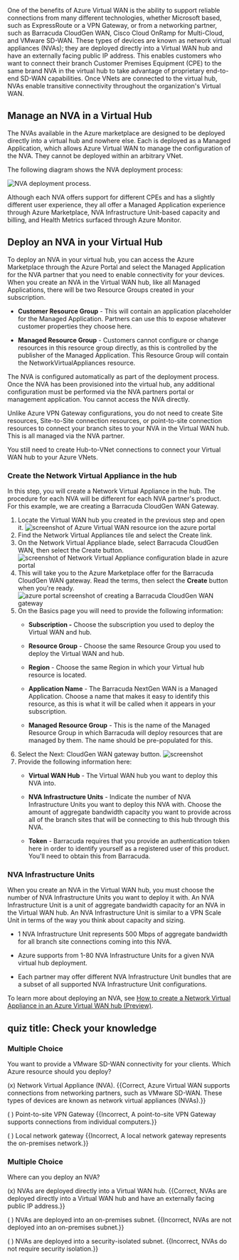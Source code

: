 

One of the benefits of Azure Virtual WAN is the ability to support reliable connections from many different technologies, whether Microsoft based, such as ExpressRoute or a VPN Gateway, or from a networking partner, such as Barracuda CloudGen WAN, Cisco Cloud OnRamp for Multi-Cloud, and VMware SD-WAN. These types of devices are known as network virtual appliances (NVAs); they are deployed directly into a Virtual WAN hub and have an externally facing public IP address. This enables customers who want to connect their branch Customer Premises Equipment (CPE) to the same brand NVA in the virtual hub to take advantage of proprietary end-to-end SD-WAN capabilities. Once VNets are connected to the virtual hub, NVAs enable transitive connectivity throughout the organization's Virtual WAN.

## Manage an NVA in a Virtual Hub

The NVAs available in the Azure marketplace are designed to be deployed directly into a virtual hub and nowhere else. Each is deployed as a Managed Application, which allows Azure Virtual WAN to manage the configuration of the NVA. They cannot be deployed within an arbitrary VNet. 

The following diagram shows the NVA deployment process:

![NVA deployment process.](../media/nva-high-level-process.png)

Although each NVA offers support for different CPEs and has a slightly different user experience, they all offer a Managed Application experience through Azure Marketplace, NVA Infrastructure Unit-based capacity and billing, and Health Metrics surfaced through Azure Monitor.

## Deploy an NVA in your Virtual Hub

To deploy an NVA in your virtual hub, you can access the Azure Marketplace through the Azure Portal and select the Managed Application for the NVA partner that you need to enable connectivity for your devices. When you create an NVA in the Virtual WAN hub, like all Managed Applications, there will be two Resource Groups created in your subscription.

- **Customer Resource Group** - This will contain an application placeholder for the Managed Application. Partners can use this to expose whatever customer properties they choose here.

- **Managed Resource Group** - Customers cannot configure or change resources in this resource group directly, as this is controlled by the publisher of the Managed Application. This Resource Group will contain the NetworkVirtualAppliances resource.

The NVA is configured automatically as part of the deployment process. Once the NVA has been provisioned into the virtual hub, any additional configuration must be performed via the NVA partners portal or management application. You cannot access the NVA directly.

Unlike Azure VPN Gateway configurations, you do not need to create Site resources, Site-to-Site connection resources, or point-to-site connection resources to connect your branch sites to your NVA in the Virtual WAN hub. This is all managed via the NVA partner.

You still need to create Hub-to-VNet connections to connect your Virtual WAN hub to your Azure VNets.

### Create the Network Virtual Appliance in the hub

In this step, you will create a Network Virtual Appliance in the hub. The procedure for each NVA will be different for each NVA partner's product. For this example, we are creating a Barracuda CloudGen WAN Gateway.

1. Locate the Virtual WAN hub you created in the previous step and open it.
   ![screenshot of Azure Virtual WAN resource ion the azure portal ](../media/nva-hub.png)
2. Find the Network Virtual Appliances tile and select the Create link.
3. On the Network Virtual Appliance blade, select Barracuda CloudGen WAN, then select the Create button.
   ![screenshot of Network Virtual Appliance configuration blade in azure portal ](../media/select-nva.png)
4. This will take you to the Azure Marketplace offer for the Barracuda CloudGen WAN gateway. Read the terms, then select the **Create** button when you're ready.
   ![azure portal screenshot of creating a Barracuda CloudGen WAN gateway ](../media/barracuda-create-basics.png)
5. On the Basics page you will need to provide the following information:
   - **Subscription -** Choose the subscription you used to deploy the Virtual WAN and hub.

   - **Resource Group** - Choose the same Resource Group you used to deploy the Virtual WAN and hub.

   - **Region** - Choose the same Region in which your Virtual hub resource is located.

   - **Application Name** - The Barracuda NextGen WAN is a Managed Application. Choose a name that makes it easy to identify this resource, as this is what it will be called when it appears in your subscription.

   - **Managed Resource Group** - This is the name of the Managed Resource Group in which Barracuda will deploy resources that are managed by them. The name should be pre-populated for this.
6. Select the Next: CloudGen WAN gateway button.
   ![screenshot ](../media/barracuda-cloudgen-wan.png)
7. Provide the following information here:
   - **Virtual WAN Hub** - The Virtual WAN hub you want to deploy this NVA into.

   - **NVA Infrastructure Units** - Indicate the number of NVA Infrastructure Units you want to deploy this NVA with. Choose the amount of aggregate bandwidth capacity you want to provide across all of the branch sites that will be connecting to this hub through this NVA.

   - **Token** - Barracuda requires that you provide an authentication token here in order to identify yourself as a registered user of this product. You'll need to obtain this from Barracuda. 

### NVA Infrastructure Units

When you create an NVA in the Virtual WAN hub, you must choose the number of NVA Infrastructure Units you want to deploy it with. An NVA Infrastructure Unit is a unit of aggregate bandwidth capacity for an NVA in the Virtual WAN hub. An NVA Infrastructure Unit is similar to a VPN Scale Unit in terms of the way you think about capacity and sizing.

- 1 NVA Infrastructure Unit represents 500 Mbps of aggregate bandwidth for all branch site connections coming into this NVA.

- Azure supports from 1-80 NVA Infrastructure Units for a given NVA virtual hub deployment.

- Each partner may offer different NVA Infrastructure Unit bundles that are a subset of all supported NVA Infrastructure Unit configurations.

To learn more about deploying an NVA, see [How to create a Network Virtual Appliance in an Azure Virtual WAN hub (Preview)](https://docs.microsoft.com/en-us/azure/virtual-wan/how-to-nva-hub).

 

## quiz title: Check your knowledge



### Multiple Choice



You want to provide a VMware SD-WAN connectivity for your clients. Which Azure resource should you deploy?

(x) Network Virtual Appliance (NVA). {{Correct, Azure Virtual WAN supports connections from networking partners, such as VMware SD-WAN. These types of devices are known as network virtual appliances (NVAs).}}

( ) Point-to-site VPN Gateway {{Incorrect, A point-to-site VPN Gateway supports connections from individual computers.}}

( ) Local network gateway {{Incorrect, A local network gateway represents the on-premises network.}} 



### Multiple Choice



Where can you deploy an NVA?

(x) NVAs are deployed directly into a Virtual WAN hub. {{Correct, NVAs are deployed directly into a Virtual WAN hub and have an externally facing public IP address.}}

( ) NVAs are deployed into an on-premises subnet. {{Incorrect, NVAs are not deployed into an on-premises subnet.}}

( ) NVAs are deployed into a security-isolated subnet. {{Incorrect, NVAs do not require security isolation.}}